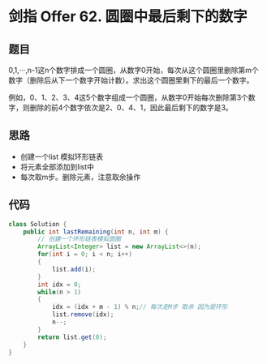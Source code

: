 # 剑指 Offer 62. 圆圈中最后剩下的数字

## 题目

0,1,···,n-1这n个数字排成一个圆圈，从数字0开始，每次从这个圆圈里删除第m个数字（删除后从下一个数字开始计数）。求出这个圆圈里剩下的最后一个数字。

例如，0、1、2、3、4这5个数字组成一个圆圈，从数字0开始每次删除第3个数字，则删除的前4个数字依次是2、0、4、1，因此最后剩下的数字是3。

## 思路

* 创建一个list 模拟环形链表
* 将元素全部添加到list中
* 每次取m步。删除元素，注意取余操作


## 代码

```java
class Solution {
    public int lastRemaining(int n, int m) {
        // 创建一个环形链表模拟圆圈
        ArrayList<Integer> list = new ArrayList<>(n);
        for(int i = 0; i < n; i++)
        {
            list.add(i);
        }
        int idx = 0;
        while(n > 1)
        {
            idx = (idx + m - 1) % n;// 每次走M步 取余 因为是环形
            list.remove(idx);
            n--;
        }
        return list.get(0);
    }
}

```
